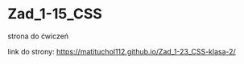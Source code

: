 # Zad_1-15_CSS
strona do ćwiczeń

link do strony: https://matituchol112.github.io/Zad_1-23_CSS-klasa-2/
